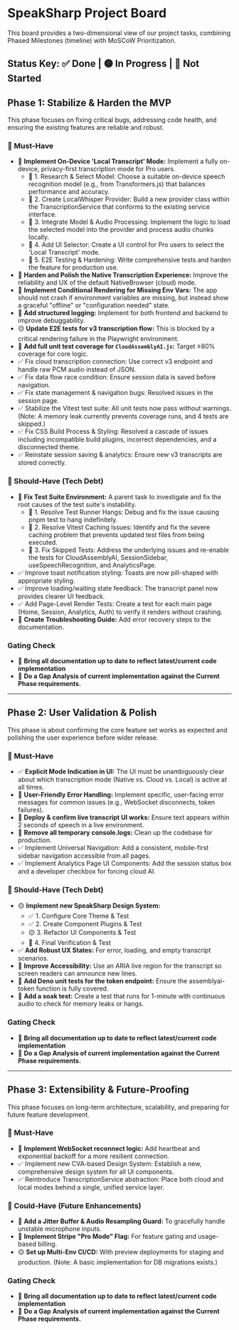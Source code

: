 # SpeakSharp Project Board
This board provides a two-dimensional view of our project tasks, combining Phased Milestones (timeline) with MoSCoW Prioritization.

Status Key: ✅ Done | 🟡 In Progress | 🔴 Not Started
---
## Phase 1: Stabilize & Harden the MVP
This phase focuses on fixing critical bugs, addressing code health, and ensuring the existing features are reliable and robust.

### 🎯 Must-Have
- 🔴 **Implement On-Device 'Local Transcript' Mode:** Implement a fully on-device, privacy-first transcription mode for Pro users.
  - 🔴 1. Research & Select Model: Choose a suitable on-device speech recognition model (e.g., from Transformers.js) that balances performance and accuracy.
  - 🔴 2. Create LocalWhisper Provider: Build a new provider class within the TranscriptionService that conforms to the existing service interface.
  - 🔴 3. Integrate Model & Audio Processing: Implement the logic to load the selected model into the provider and process audio chunks locally.
  - 🔴 4. Add UI Selector: Create a UI control for Pro users to select the 'Local Transcript' mode.
  - 🔴 5. E2E Testing & Hardening: Write comprehensive tests and harden the feature for production use.
- 🔴 **Harden and Polish the Native Transcription Experience:** Improve the reliability and UX of the default NativeBrowser (cloud) mode.
- 🔴 **Implement Conditional Rendering for Missing Env Vars:** The app should not crash if environment variables are missing, but instead show a graceful "offline" or "configuration needed" state.
- 🔴 **Add structured logging:** Implement for both frontend and backend to improve debuggability.
- 🟡 **Update E2E tests for v3 transcription flow:** This is blocked by a critical rendering failure in the Playwright environment.
- 🔴 **Add full unit test coverage for `CloudAssemblyAI.js`:** Target ≥80% coverage for core logic.
- ✅ Fix cloud transcription connection: Use correct v3 endpoint and handle raw PCM audio instead of JSON.
- ✅ Fix data flow race condition: Ensure session data is saved before navigation.
- ✅ Fix state management & navigation bugs: Resolved issues in the session page.
- ✅ Stabilize the Vitest test suite: All unit tests now pass without warnings. (Note: A memory leak currently prevents coverage runs, and 4 tests are skipped.)
- ✅ Fix CSS Build Process & Styling: Resolved a cascade of issues including incompatible build plugins, incorrect dependencies, and a disconnected theme.
- ✅ Reinstate session saving & analytics: Ensure new v3 transcripts are stored correctly.

### 🚧 Should-Have (Tech Debt)
- 🔴 **Fix Test Suite Environment:** A parent task to investigate and fix the root causes of the test suite's instability.
  - 🔴 1. Resolve Test Runner Hangs: Debug and fix the issue causing pnpm test to hang indefinitely.
  - 🔴 2. Resolve Vitest Caching Issues: Identify and fix the severe caching problem that prevents updated test files from being executed.
  - 🔴 3. Fix Skipped Tests: Address the underlying issues and re-enable the tests for CloudAssemblyAI, SessionSidebar, useSpeechRecognition, and AnalyticsPage.
- ✅ Improve toast notification styling: Toasts are now pill-shaped with appropriate styling.
- ✅ Improve loading/waiting state feedback: The transcript panel now provides clearer UI feedback.
- ✅ Add Page-Level Render Tests: Create a test for each main page (Home, Session, Analytics, Auth) to verify it renders without crashing.
- 🔴 **Create Troubleshooting Guide:** Add error recovery steps to the documentation.

### Gating Check
- 🔴 **Bring all documentation up to date to reflect latest/current code implementation**
- 🔴 **Do a Gap Analysis of current implementation against the Current Phase requirements.**

---
## Phase 2: User Validation & Polish
This phase is about confirming the core feature set works as expected and polishing the user experience before wider release.

### 🎯 Must-Have
- ✅ **Explicit Mode Indication in UI:** The UI must be unambiguously clear about which transcription mode (Native vs. Cloud vs. Local) is active at all times.
- 🔴 **User-Friendly Error Handling:** Implement specific, user-facing error messages for common issues (e.g., WebSocket disconnects, token failures).
- 🔴 **Deploy & confirm live transcript UI works:** Ensure text appears within 2 seconds of speech in a live environment.
- 🔴 **Remove all temporary console.logs:** Clean up the codebase for production.
- ✅ Implement Universal Navigation: Add a consistent, mobile-first sidebar navigation accessible from all pages.
- ✅ Implement Analytics Page UI Components: Add the session status box and a developer checkbox for forcing cloud AI.

### 🚧 Should-Have (Tech Debt)
- 🟡 **Implement new SpeakSharp Design System:**
  - ✅ 1. Configure Core Theme & Test
  - ✅ 2. Create Component Plugins & Test
  - 🟡 3. Refactor UI Components & Test
  - 🔴 4. Final Verification & Test
- ✅ **Add Robust UX States:** For error, loading, and empty transcript scenarios.
- 🔴 **Improve Accessibility:** Use an ARIA live region for the transcript so screen readers can announce new lines.
- 🔴 **Add Deno unit tests for the token endpoint:** Ensure the assemblyai-token function is fully covered.
- 🔴 **Add a soak test:** Create a test that runs for 1-minute with continuous audio to check for memory leaks or hangs.

### Gating Check
- 🔴 **Bring all documentation up to date to reflect latest/current code implementation**
- 🔴 **Do a Gap Analysis of current implementation against the Current Phase requirements.**

---
## Phase 3: Extensibility & Future-Proofing
This phase focuses on long-term architecture, scalability, and preparing for future feature development.

### 🎯 Must-Have
- 🔴 **Implement WebSocket reconnect logic:** Add heartbeat and exponential backoff for a more resilient connection.
- ✅ Implement new CVA-based Design System: Establish a new, comprehensive design system for all UI components.
- ✅ Reintroduce TranscriptionService abstraction: Place both cloud and local modes behind a single, unified service layer.

### 🌱 Could-Have (Future Enhancements)
- 🔴 **Add a Jitter Buffer & Audio Resampling Guard:** To gracefully handle unstable microphone inputs.
- 🔴 **Implement Stripe "Pro Mode" Flag:** For feature gating and usage-based billing.
- 🟡 **Set up Multi-Env CI/CD:** With preview deployments for staging and production. (Note: A basic implementation for DB migrations exists.)

### Gating Check
- 🔴 **Bring all documentation up to date to reflect latest/current code implementation**
- 🔴 **Do a Gap Analysis of current implementation against the Current Phase requirements.**
